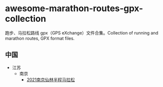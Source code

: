 # awesome-marathon-routes-gpx-collection
跑步、马拉松路线 gpx（GPS eXchange）文件合集。Collection of running and marathon routes, GPX format files.



## 中国

- 江苏
  - 南京
    - [2021南京仙林半程马拉松](./China/Jiangshu/Nanjing/2021-Nanjing-Xianlin-half-marathon.gpx)







